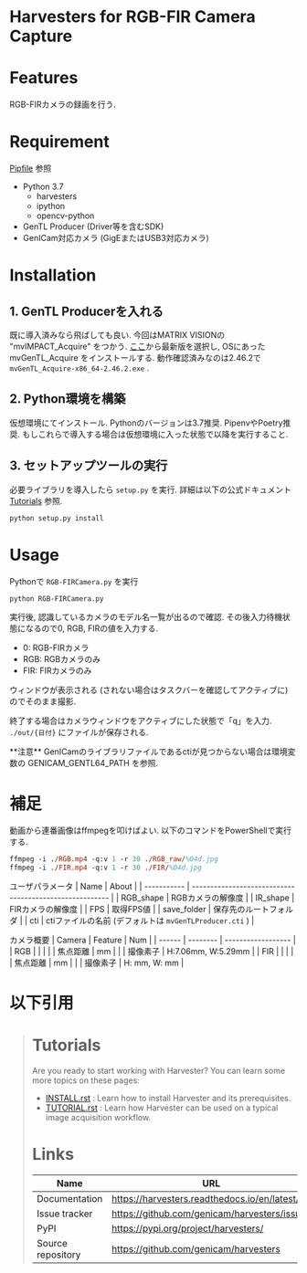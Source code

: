 Harvesters for RGB-FIR Camera Capture
====================================
<!-- # DEMO
準備中 -->

# Features
RGB-FIRカメラの録画を行う.

# Requirement
[Pipfile](Pipfile) 参照
+ Python 3.7
  + harvesters
  + ipython
  + opencv-python
+ GenTL Producer (Driver等を含むSDK) 
+ GenICam対応カメラ (GigEまたはUSB3対応カメラ)

# Installation
## 1. GenTL Producerを入れる
既に導入済みなら飛ばしても良い. 今回はMATRIX VISIONの "mvIMPACT_Acquire" をつかう. [ここ](http://static.matrix-vision.com/mvIMPACT_Acquire/)から最新版を選択し, OSにあった mvGenTL_Acquire をインストールする. 動作確認済みなのは2.46.2で `mvGenTL_Acquire-x86_64-2.46.2.exe` .

## 2. Python環境を構築
仮想環境にてインストール.  Pythonのバージョンは3.7推奨. PipenvやPoetry推奨. もしこれらで導入する場合は仮想環境に入った状態で以降を実行すること.


## 3. セットアップツールの実行
必要ライブラリを導入したら `setup.py` を実行. 詳細は以下の公式ドキュメント [Tutorials](#tutorials) 参照.

```bash
python setup.py install
```

# Usage
Pythonで `RGB-FIRCamera.py` を実行
```bash
python RGB-FIRCamera.py
```
実行後, 認識しているカメラのモデル名一覧が出るので確認. その後入力待機状態になるので0, RGB, FIRの値を入力する.
+ 0: RGB-FIRカメラ
+ RGB: RGBカメラのみ
+ FIR: FIRカメラのみ

ウィンドウが表示される (されない場合はタスクバーを確認してアクティブに) のでそのまま撮影.

終了する場合はカメラウィンドウをアクティブにした状態で「q」を入力. `./out/{日付}` にファイルが保存される. 

<p class="warn">**注意** GenICamのライブラリファイルであるctiが見つからない場合は環境変数の GENICAM_GENTL64_PATH を参照. </p>

# 補足
動画から連番画像はffmpegを叩けばよい. 以下のコマンドをPowerShellで実行する. 
```ps
ffmpeg -i ./RGB.mp4 -q:v 1 -r 30 ./RGB_raw/%04d.jpg
ffmpeg -i ./FIR.mp4 -q:v 1 -r 30 ./FIR/%04d.jpg
```

ユーザパラメータ
| Name        | About                                                   |
| ----------- | ------------------------------------------------------- |
| RGB_shape   | RGBカメラの解像度                                       |
| IR_shape    | FIRカメラの解像度                                       |
| FPS         | 取得FPS値                                               |
| save_folder | 保存先のルートフォルダ                                  |
| cti         | ctiファイルの名前 (デフォルトは `mvGenTLProducer.cti` ) |


カメラ概要
| Camera | Feature  | Num                |
| ------ | -------- | ------------------ |
| RGB    |          |                    |
|        | 焦点距離 | mm                 |
|        | 撮像素子 | H:7.06mm, W:5.29mm |
| FIR    |          |                    |
|        | 焦点距離 | mm                 |
|        | 撮像素子 | H: mm, W: mm       |


# 以下引用
>
># Tutorials
>Are you ready to start working with Harvester? You can learn some more topics
>on these pages:
>* [INSTALL.rst](docs/INSTALL.rst) : Learn how to install Harvester and its prerequisites.
>* [TUTORIAL.rst](docs/TUTORIAL.rst) : Learn how Harvester can be used on  a typical image acquisition workflow.
>
># Links
>| Name              | URL                                          |
>| ----------------- | -------------------------------------------- |
>| Documentation     | https://harvesters.readthedocs.io/en/latest/ |
>| Issue tracker     | https://github.com/genicam/harvesters/issues |
>| PyPI              | https://pypi.org/project/harvesters/         |
>| Source repository | https://github.com/genicam/harvesters        |
